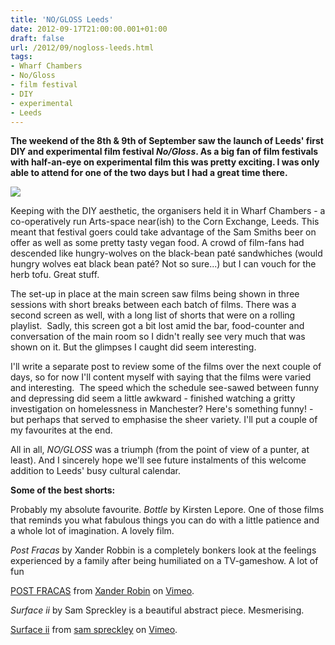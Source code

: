 ```yaml
---
title: 'NO/GLOSS Leeds'
date: 2012-09-17T21:00:00.001+01:00
draft: false
url: /2012/09/nogloss-leeds.html
tags: 
- Wharf Chambers
- No/Gloss
- film festival
- DIY
- experimental
- Leeds
---
```


**The weekend of the 8th & 9th of September saw the launch of Leeds' first DIY and experimental film festival _No/Gloss_. As a big fan of film festivals with half-an-eye on experimental film this was pretty exciting. I was only able to attend for one of the two days but I had a great time there.**  
  

![](/blogspot/AVvXsEjFIunJ3SAsmH6S6ZdWykuFKJhWvFbKpXAqyS1v6i5-zEFQILJ7DYGRCiF9vYgJ5oinb888L7Ji1RSI6pvMWDx4HwcUIFESPLxbiLpwBzPG0h4U52bhrYPvkSngKNzS2_y73YBQNjDO4Xs/s400/nogloss.jpg)

  
  
Keeping with the DIY aesthetic, the organisers held it in Wharf Chambers - a co-operatively run Arts-space near(ish) to the Corn Exchange, Leeds. This meant that festival goers could take advantage of the Sam Smiths beer on offer as well as some pretty tasty vegan food. A crowd of film-fans had descended like hungry-wolves on the black-bean paté sandwhiches (would hungry wolves eat black bean paté? Not so sure...) but I can vouch for the herb tofu. Great stuff.  
  
The set-up in place at the main screen saw films being shown in three sessions with short breaks between each batch of films. There was a second screen as well, with a long list of shorts that were on a rolling playlist.  Sadly, this screen got a bit lost amid the bar, food-counter and conversation of the main room so I didn't really see very much that was shown on it. But the glimpses I caught did seem interesting.  
  
I'll write a separate post to review some of the films over the next couple of days, so for now I'll content myself with saying that the films were varied and interesting.  The speed which the schedule see-sawed between funny and depressing did seem a little awkward - finished watching a gritty investigation on homelessness in Manchester? Here's something funny! - but perhaps that served to emphasise the sheer variety. I'll put a couple of my favourites at the end.  
  
All in all, _NO/GLOSS_ was a triumph (from the point of view of a punter, at least). And I sincerely hope we'll see future instalments of this welcome addition to Leeds' busy cultural calendar.  
  
**Some of the best shorts:**  
  
Probably my absolute favourite. _Bottle_ by Kirsten Lepore. One of those films that reminds you what fabulous things you can do with a little patience and a whole lot of imagination. A lovely film.  
  
  
  
  
_Post Fracas_ by Xander Robbin is a completely bonkers look at the feelings experienced by a family after being humiliated on a TV-gameshow. A lot of fun  
  
[POST FRACAS](http://vimeo.com/33511609) from [Xander Robin](http://vimeo.com/xanderrobin) on [Vimeo](http://vimeo.com/).  
  
  

  
_Surface ii_ by Sam Spreckley is a beautiful abstract piece. Mesmerising.  
  
[Surface ii](http://vimeo.com/35786089) from [sam spreckley](http://vimeo.com/samspreckley) on [Vimeo](http://vimeo.com/).